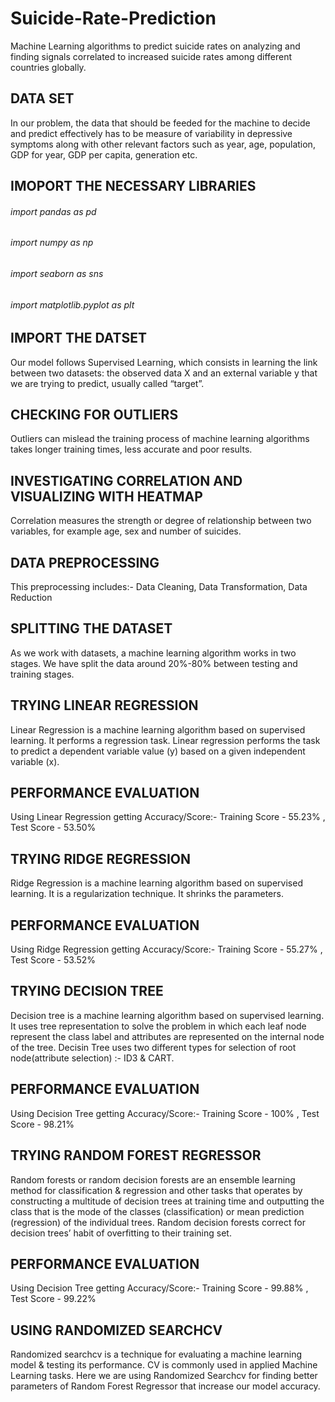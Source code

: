 # Suicide-Rate-Prediction
 Machine Learning algorithms to predict suicide rates on analyzing and finding signals correlated to increased suicide rates among different countries globally.
## DATA SET
In our problem, the data that should be feeded for the machine to decide and predict effectively has to be measure of variability in depressive symptoms along with other relevant factors such as year, age, population, GDP for year, GDP per capita, generation etc.
## IMOPORT THE NECESSARY LIBRARIES
###### import pandas as pd
###### import numpy as np
###### import seaborn as sns 
###### import matplotlib.pyplot as plt
## IMPORT THE DATSET
Our model follows Supervised Learning, which consists in learning the link between two datasets: the observed data X and an external variable y that we are trying to predict, usually called “target”.
## CHECKING FOR OUTLIERS
Outliers can mislead the training process of machine learning algorithms takes longer training times, less accurate and poor results.
## INVESTIGATING CORRELATION AND VISUALIZING WITH HEATMAP
Correlation measures the strength or degree of relationship between two variables, for example age, sex and number of suicides.
## DATA PREPROCESSING
This preprocessing includes:-
Data Cleaning, Data Transformation, Data Reduction
## SPLITTING THE DATASET
As we work with datasets, a machine learning algorithm works in two stages. We have split the data around 20%-80% between testing and training stages.
## TRYING LINEAR REGRESSION
Linear Regression is a machine learning algorithm based on supervised learning. It performs a regression task. Linear regression performs the task to predict a dependent variable value (y) based on a given independent variable (x).
## PERFORMANCE EVALUATION
Using Linear Regression getting Accuracy/Score:-
Training Score - 55.23% ,
Test Score - 53.50%
## TRYING RIDGE REGRESSION
Ridge Regression is a machine learning algorithm based on supervised learning. It is a regularization technique. It shrinks the parameters.
## PERFORMANCE EVALUATION
Using Ridge Regression getting Accuracy/Score:-
Training Score - 55.27% ,
Test Score - 53.52%
## TRYING DECISION TREE
Decision tree is a machine learning algorithm based on supervised learning. It uses tree representation to solve the problem in which each leaf node represent the class label and attributes are represented on the internal node of the tree. Decisin Tree uses two different types for selection of root node(attribute selection) :- ID3 & CART.
## PERFORMANCE EVALUATION
Using Decision Tree getting Accuracy/Score:-
Training Score - 100% ,
Test Score - 98.21%
## TRYING RANDOM FOREST REGRESSOR
Random forests or random decision forests are an ensemble learning method for classification & regression and other tasks that operates by constructing a multitude of decision trees at training time and outputting the class that is the mode of the classes (classification) or mean prediction (regression) of the individual trees. Random decision forests correct for decision trees’ habit of overfitting to their training set.
## PERFORMANCE EVALUATION
Using Decision Tree getting Accuracy/Score:-
Training Score - 99.88% ,
Test Score - 99.22%
## USING RANDOMIZED SEARCHCV
Randomized searchcv is a technique for evaluating a machine learning model & testing its performance. CV is commonly used in applied Machine Learning tasks. Here we are using Randomized Searchcv for finding better parameters of Random Forest Regressor that increase our model accuracy.
